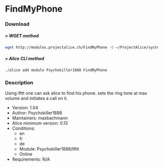 # FindMyPhone

### Download

##### > WGET method
```bash
wget http://modules.projectalice.ch/FindMyPhone -O ~/ProjectAlice/system/moduleInstallTickets/FindMyPhone.install
```

##### > Alice CLI method
```bash
./alice add module Psychokiller1888 FindMyPhone
```

### Description
Using ifttt one can ask alice to find his phone. sets the ring tone at max volume and initiates a call on it.

- Version: 1.04
- Author: Psychokiller1888
- Maintainers: maxbachmann
- Alice minimum version: 0.13
- Conditions:
  - en
  - fr
  - de
  - Module: Psychokiller1888/Ifttt
  - Online
- Requirements: N/A
